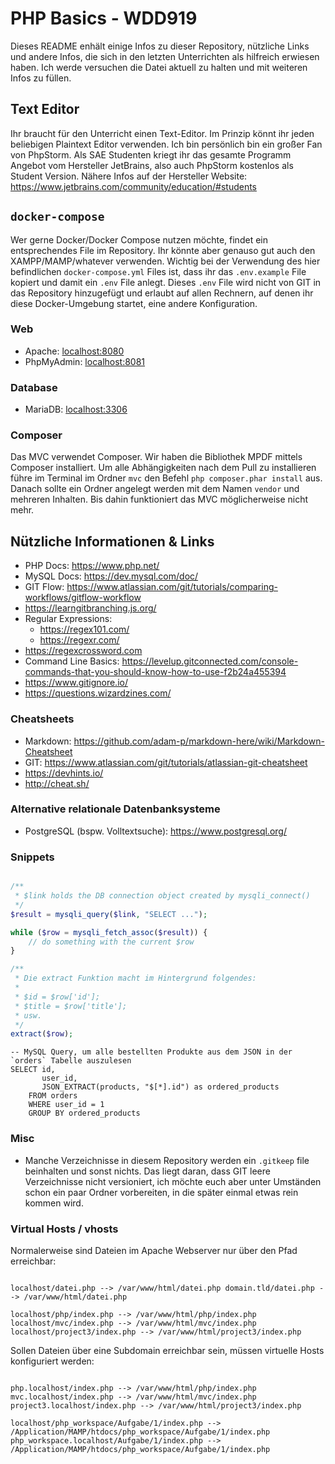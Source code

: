 # PHP Basics - WDD919

Dieses README enhält einige Infos zu dieser Repository, nützliche Links und andere Infos, die sich in den letzten
Unterrichten als hilfreich erwiesen haben. Ich werde versuchen die Datei aktuell zu halten und mit weiteren Infos zu
füllen.

## Text Editor

Ihr braucht für den Unterricht einen Text-Editor. Im Prinzip könnt ihr jeden beliebigen Plaintext Editor verwenden. Ich
bin persönlich bin ein großer Fan von PhpStorm. Als SAE Studenten kriegt ihr das gesamte Programm Angebot vom Hersteller
JetBrains, also auch PhpStorm kostenlos als Student Version. Nähere Infos auf der Hersteller
Website: https://www.jetbrains.com/community/education/#students

## `docker-compose`

Wer gerne Docker/Docker Compose nutzen möchte, findet ein entsprechendes File im Repository. Ihr könnte aber genauso gut
auch den XAMPP/MAMP/whatever verwenden. Wichtig bei der Verwendung des hier befindlichen `docker-compose.yml` Files ist,
dass ihr das `.env.example` File kopiert und damit ein `.env` File anlegt. Dieses `.env` File wird nicht von GIT in das
Repository hinzugefügt und erlaubt auf allen Rechnern, auf denen ihr diese Docker-Umgebung startet, eine andere
Konfiguration.

### Web

+ Apache: [localhost:8080](localhost:8080)
+ PhpMyAdmin: [localhost:8081](localhost:8081)

### Database

+ MariaDB: [localhost:3306](localhost:3306)

### Composer

Das MVC verwendet Composer. Wir haben die Bibliothek MPDF mittels Composer installiert. Um alle Abhängigkeiten nach dem
Pull zu installieren führe im Terminal im Ordner `mvc` den Befehl `php composer.phar install` aus. Danach sollte ein
Ordner angelegt werden mit dem Namen `vendor` und mehreren Inhalten. Bis dahin funktioniert das MVC möglicherweise nicht
mehr.

## Nützliche Informationen & Links

+ PHP Docs: https://www.php.net/
+ MySQL Docs: https://dev.mysql.com/doc/
+ GIT Flow: https://www.atlassian.com/git/tutorials/comparing-workflows/gitflow-workflow
+ https://learngitbranching.js.org/
+ Regular Expressions:
    + https://regex101.com/
    + https://regexr.com/
+ https://regexcrossword.com
+ Command Line Basics: https://levelup.gitconnected.com/console-commands-that-you-should-know-how-to-use-f2b24a455394
+ https://www.gitignore.io/
+ https://questions.wizardzines.com/

### Cheatsheets

+ Markdown: https://github.com/adam-p/markdown-here/wiki/Markdown-Cheatsheet
+ GIT: https://www.atlassian.com/git/tutorials/atlassian-git-cheatsheet
+ https://devhints.io/
+ http://cheat.sh/

### Alternative relationale Datenbanksysteme

+ PostgreSQL (bspw. Volltextsuche): https://www.postgresql.org/

### Snippets

```php

/**
 * $link holds the DB connection object created by mysqli_connect()
 */
$result = mysqli_query($link, "SELECT ...");

while ($row = mysqli_fetch_assoc($result)) {
    // do something with the current $row
}
```

```php
/**
 * Die extract Funktion macht im Hintergrund folgendes:
 *
 * $id = $row['id'];
 * $title = $row['title'];
 * usw.
 */
extract($row);
```

```mysql
-- MySQL Query, um alle bestellten Produkte aus dem JSON in der `orders` Tabelle auszulesen
SELECT id,
       user_id,
       JSON_EXTRACT(products, "$[*].id") as ordered_products
    FROM orders
    WHERE user_id = 1
    GROUP BY ordered_products
```

### Misc

+ Manche Verzeichnisse in diesem Repository werden ein `.gitkeep` file beinhalten und sonst nichts. Das liegt daran,
  dass GIT leere Verzeichnisse nicht versioniert, ich möchte euch aber unter Umständen schon ein paar Ordner
  vorbereiten, in die später einmal etwas rein kommen wird.

### Virtual Hosts / vhosts

Normalerweise sind Dateien im Apache Webserver nur über den Pfad erreichbar:

```

localhost/datei.php --> /var/www/html/datei.php domain.tld/datei.php --> /var/www/html/datei.php

localhost/php/index.php --> /var/www/html/php/index.php localhost/mvc/index.php --> /var/www/html/mvc/index.php
localhost/project3/index.php --> /var/www/html/project3/index.php

```

Sollen Dateien über eine Subdomain erreichbar sein, müssen virtuelle Hosts konfiguriert werden:

```

php.localhost/index.php --> /var/www/html/php/index.php mvc.localhost/index.php --> /var/www/html/mvc/index.php
project3.localhost/index.php --> /var/www/html/project3/index.php

localhost/php_workspace/Aufgabe/1/index.php --> /Application/MAMP/htdocs/php_workspace/Aufgabe/1/index.php
php_workspace.localhost/Aufgabe/1/index.php --> /Application/MAMP/htdocs/php_workspace/Aufgabe/1/index.php

```
